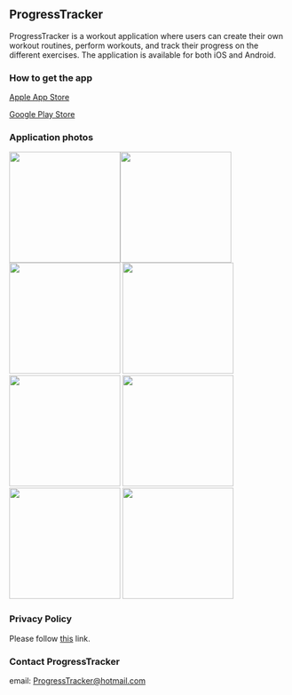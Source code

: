 ## ProgressTracker

ProgressTracker is a workout application where users can create their own workout routines, perform workouts, and track their progress on the different exercises. 
The application is available for both iOS and Android. 

### How to get the app

[Apple App Store](https://apps.apple.com/no/app/progresstracker/id1607976952)

[Google Play Store](https://play.google.com/store/apps/details?id=com.progresstracker&gl=GB)

### Application photos

<img src="https://raw.githubusercontent.com/wrt95/ProgressTrackerWebPage/gh-pages/assets/frontpage.png" width="200"><img src="https://raw.githubusercontent.com/wrt95/ProgressTrackerWebPage/gh-pages/assets/homepage.png" width="200">
<img src="https://raw.githubusercontent.com/wrt95/ProgressTrackerWebPage/gh-pages/assets/newroutine.png" width="200">
<img src="https://raw.githubusercontent.com/wrt95/ProgressTrackerWebPage/gh-pages/assets/addexercise.png" width="200">
<img src="https://raw.githubusercontent.com/wrt95/ProgressTrackerWebPage/gh-pages/assets/routine.png" width="200">
<img src="https://raw.githubusercontent.com/wrt95/ProgressTrackerWebPage/gh-pages/assets/workout.png" width="200">
<img src="https://raw.githubusercontent.com/wrt95/ProgressTrackerWebPage/gh-pages/assets/tracking.png" width="200">
<img src="https://raw.githubusercontent.com/wrt95/ProgressTrackerWebPage/gh-pages/assets/settings.png" width="200">

### Privacy Policy

Please follow [this](https://wrt95.github.io/ProgressTracker/privacy-policy/) link. 

### Contact ProgressTracker

email: ProgressTracker@hotmail.com
